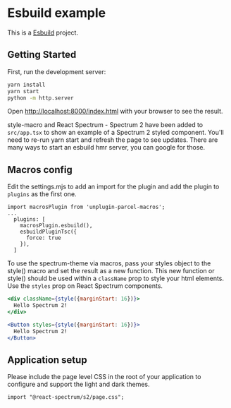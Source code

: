 # Esbuild example

This is a [Esbuild](https://esbuild.github.io/) project.

## Getting Started

First, run the development server:

```bash
yarn install
yarn start
python -m http.server
```

Open [http://localhost:8000/index.html](http://localhost:8000/index.html) with your browser to see the result.

style-macro and React Spectrum - Spectrum 2 have been added to `src/app.tsx` to show an example of a Spectrum 2 styled component. You'll need to re-run yarn start and refresh the page to see updates. There are many ways to start an esbuild hmr server, you can google for those.

## Macros config

Edit the settings.mjs to add an import for the plugin and add the plugin to `plugins` as the first one.

```
import macrosPlugin from 'unplugin-parcel-macros';
...
  plugins: [
    macrosPlugin.esbuild(),
    esbuildPluginTsc({
      force: true
    }),
  ]
```

To use the spectrum-theme via macros, pass your styles object to the style() macro and set the result as a new function. This new function or style() should be used within a `className` prop to style your html elements. Use the `styles` prop on React Spectrum components.

```jsx
<div className={style({marginStart: 16})}>
  Hello Spectrum 2!
</div>
```

```jsx
<Button styles={style({marginStart: 16})}>
  Hello Spectrum 2!
</Button>
```

## Application setup

Please include the page level CSS in the root of your application to configure and support the light and dark themes.

```
import "@react-spectrum/s2/page.css";
```
